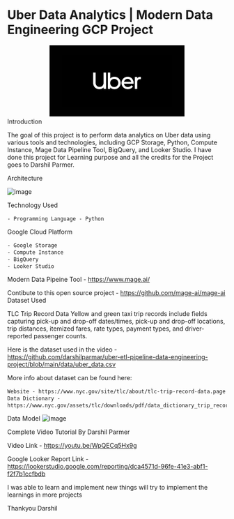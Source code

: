 
# Uber Data Analytics | Modern Data Engineering GCP Project
<center><img src = "data/download.png"></center>
Introduction

The goal of this project is to perform data analytics on Uber data using various tools and technologies, including GCP Storage, Python, Compute Instance, Mage Data Pipeline Tool, BigQuery, and Looker Studio. I have done this project for Learning purpose and all the credits for the Project goes to Darshil Parmer.

Architecture

![image](https://user-images.githubusercontent.com/46683777/236123168-d0e5f27d-4af9-432b-8035-64ef2aea229e.png)


Technology Used

    - Programming Language - Python

Google Cloud Platform

    - Google Storage
    - Compute Instance
    - BigQuery
    - Looker Studio

Modern Data Pipeine Tool - https://www.mage.ai/

Contibute to this open source project - https://github.com/mage-ai/mage-ai
Dataset Used

TLC Trip Record Data Yellow and green taxi trip records include fields capturing pick-up and drop-off dates/times, pick-up and drop-off locations, trip distances, itemized fares, rate types, payment types, and driver-reported passenger counts.

Here is the dataset used in the video - https://github.com/darshilparmar/uber-etl-pipeline-data-engineering-project/blob/main/data/uber_data.csv

More info about dataset can be found here:

    Website - https://www.nyc.gov/site/tlc/about/tlc-trip-record-data.page
    Data Dictionary - https://www.nyc.gov/assets/tlc/downloads/pdf/data_dictionary_trip_records_yellow.pdf

Data Model
![image](https://user-images.githubusercontent.com/46683777/236123276-7ddc8dea-dff0-4729-b5ce-4994f1a9d8a3.png)


Complete Video Tutorial By Darshil Parmer

Video Link - https://youtu.be/WpQECq5Hx9g

Google Looker Report Link - https://lookerstudio.google.com/reporting/dca4571d-96fe-41e3-abf1-f2f7b1ccfbdb

I was able to learn and implement new things will try to implement the learnings in more projects

Thankyou Darshil
